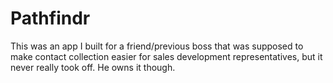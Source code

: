 # Pathfindr

This was an app I built for a friend/previous boss that was supposed to make contact collection easier for sales development representatives, but it never really took off. He owns it though.
